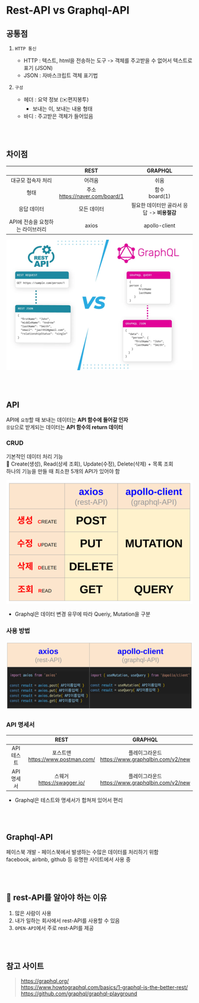 # Rest-API vs Graphql-API

## 공통점 

1. `HTTP 통신`
   * HTTP : 텍스트, html을 전송하는 도구 -> 객체를 주고받을 수 없어서 텍스트로 표기 (JSON)
   * JSON : 자바스크립트 객체 표기법


2. `구성` 
   * 헤더 : 요약 정보 (✉️편지봉투)
       * 보내는 이, 보내는 내용 형태
   * 바디 : 주고받은 객체가 들어있음

<br><br>

## 차이점 

|                    |               REST               |           GRAPHQL          |
|:------------------:|:--------------------------------:|:--------------------------:|
|     대규모 접속자 처리     |               어려움                |             쉬움             |
|         형태         | 주소<br/>https://naver.com/board/1 |       함수<br/>board(1)      |
|       응답 데이터       |              모든 데이터              | 필요한 데이터만 골라서 응답 -> **비용절감** |
| API에 전송을 요청하는 라이브러리 |              axios              | apollo-client |


![](../Images/rest_vs_graphql.webp)

<br><br>

## API

API에 `요청`할 때 보내는 데이터는 **API 함수에 들어갈 인자**   
`응답`으로 받게되는 데이터는 **API 함수의 return 데이터**

### CRUD

기본적인 데이터 처리 기능  
📌 Create(생성), Read(상세 조회), Update(수정), Delete(삭제) + 목록 조회  
하나의 기능을 만들 때 최소한 5개의 API가 있어야 함


![](../Images/crud_api.png)

* Graphql은 데이터 변경 유무에 따라 Queriy, Mutation을 구분

### 사용 방법 

![](../Images/rest_vs_graphql_code.png)

### API 명세서

|         | REST |  GRAPHQL  |
|:-------:|:----:|:---------:|
| API 테스트 | 포스트맨<br/>https://www.postman.com/ |  플레이그라운드<br/>https://www.graphqlbin.com/v2/new  |
| API 명세서 | 스웨거<br/>https://swagger.io/  |  플레이그라운드<br/>https://www.graphqlbin.com/v2/new  |

* Graphql은 테스트와 명세서가 합쳐져 있어서 편리 

<br><br>

## Graphql-API

페이스북 개발 - 페이스북에서 발생하는 수많은 데이터를 처리하기 위함  
facebook, airbnb, github 등 유명한 사이트에서 사용 중

<br><br>

## 🤔 rest-API를 알아야 하는 이유

1. 많은 사람이 사용
2. 내가 일하는 회사에서 rest-API를 사용할 수 있음
3. `OPEN-API`에서 주로 rest-API를 제공

<br><br>

## 참고 사이트

> https://graphql.org/  
> https://www.howtographql.com/basics/1-graphql-is-the-better-rest/  
> https://github.com/graphql/graphql-playground


